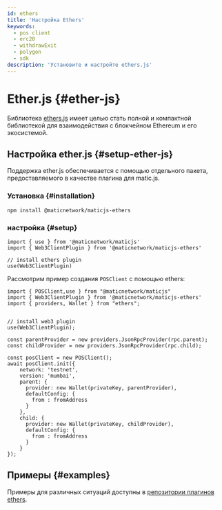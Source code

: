 ```yaml
---
id: ethers
title: 'Настройка Ethers'
keywords:
  - pos client
  - erc20
  - withdrawExit
  - polygon
  - sdk
description: 'Установите и настройте ethers.js'
---
```


# Ether.js {#ether-js}

Библиотека [ethers.js](https://docs.ethers.io/) имеет целью стать полной и компактной библиотекой для взаимодействия с блокчейном Ethereum и его экосистемой.

## Настройка ether.js {#setup-ether-js}

Поддержка ether.js обеспечивается с помощью отдельного пакета, предоставляемого в качестве плагина для matic.js.

### Установка {#installation}

```
npm install @maticnetwork/maticjs-ethers

```

### настройка {#setup}

```
import { use } from '@maticnetwork/maticjs'
import { Web3ClientPlugin } from '@maticnetwork/maticjs-ethers'

// install ethers plugin
use(Web3ClientPlugin)
```

Рассмотрим пример создания `POSClient` с помощью ethers:

```
import { POSClient,use } from "@maticnetwork/maticjs"
import { Web3ClientPlugin } from '@maticnetwork/maticjs-ethers'
import { providers, Wallet } from "ethers";


// install web3 plugin
use(Web3ClientPlugin);

const parentProvider = new providers.JsonRpcProvider(rpc.parent);
const childProvider = new providers.JsonRpcProvider(rpc.child);

const posClient = new POSClient();
await posClient.init({
    network: 'testnet',
    version: 'mumbai',
    parent: {
      provider: new Wallet(privateKey, parentProvider),
      defaultConfig: {
        from : fromAddress
      }
    },
    child: {
      provider: new Wallet(privateKey, childProvider),
      defaultConfig: {
        from : fromAddress
      }
    }
});

```

## Примеры {#examples}

Примеры для различных ситуаций доступны в [репозитории плагинов ethers](https://github.com/maticnetwork/maticjs-ethers).
